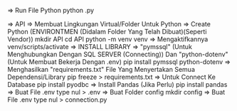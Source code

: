 => Run File Python
    python <nameFile>.py

=> API
    => Membuat Lingkungan Virtual/Folder Untuk Python
        => Create Python (ENVIRONTMEN (Didalam Folder Yang Telah Dibuat)(Seperti Vendor))
            mkdir API
            cd API
            python -m venv venv
        => Mengaktifkannya
            venv/scripts/activate
    => INSTALL LIBRARY
        => "pymssql" (Untuk Menghubungkan Dengan SQL SERVER (Connecting)) Dan "python-dotenv" (Untuk Membuat Bekerja Dengan .env)
            pip install pymssql python-dotenv
        => Menghasilkan "requirements.txt" File Yang Menyertakan Semua Dependensi/Library
            pip freeze > requirements.txt
        => Untuk Connect Ke Database
            pip install pyodbc
        => Install Pandas (Jika Perlu)
            pip install pandas
        => Buat File .env
            type nul > .env
        => Buat Folder config
            mkdir config
        => Buat File .env
            type nul > connection.py
